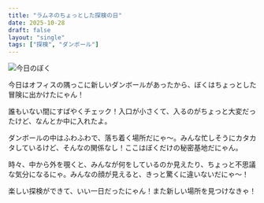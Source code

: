 ```yaml
---
title: "ラムネのちょっとした探検の日"
date: 2025-10-28
draft: false
layout: "single"
tags: ["探検", "ダンボール"]
---
```


![今日のぼく](/images/cat-2025-10-28T11-10-58.jpg)

今日はオフィスの隅っこに新しいダンボールがあったから、ぼくはちょっとした冒険に出かけたにゃん！

誰もいない間にすばやくチェック！入口が小さくて、入るのがちょっと大変だったけど、なんとか中に入れたよ。

ダンボールの中はふわふわで、落ち着く場所だにゃ〜。みんな忙しそうにカタカタしているけど、そんなの関係なし！ここはぼくだけの秘密基地だにゃん。

時々、中から外を覗くと、みんなが何をしているのか見えたり、ちょっと不思議な気分になるにゃ。みんなの顔が見えると、きっと驚くに違いないだにゃ～！ 

楽しい探検ができて、いい一日だったにゃん！また新しい場所を見つけなきゃ！